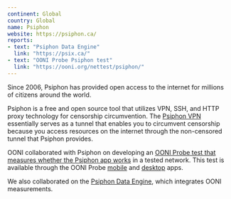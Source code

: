 ```yaml
---
continent: Global
country: Global
name: Psiphon
website: https://psiphon.ca/
reports:
- text: "Psiphon Data Engine"
  link: "https://psix.ca/"
- text: "OONI Probe Psiphon test"
  link: "https://ooni.org/nettest/psiphon/"
---
```


Since 2006, Psiphon has provided open access to the internet for millions of citizens around the world.

Psiphon is a free and open source tool that utilizes VPN, SSH, and HTTP proxy technology for censorship circumvention. The [Psiphon VPN](https://psiphon.ca/en/download.html) essentially serves as a tunnel that enables you to circumvent censorship because you access resources on the internet through the non-censored tunnel that Psiphon provides.

OONI collaborated with Psiphon on developing an [OONI Probe test that measures whether the Psiphon app works](https://ooni.org/nettest/psiphon/) in a tested network. This test is available through the OONI Probe [mobile](https://ooni.org/install/mobile) and [desktop](https://ooni.org/install/desktop) apps.

We also collaborated on the [Psiphon Data Engine](https://psix.ca/), which integrates OONI measurements.
